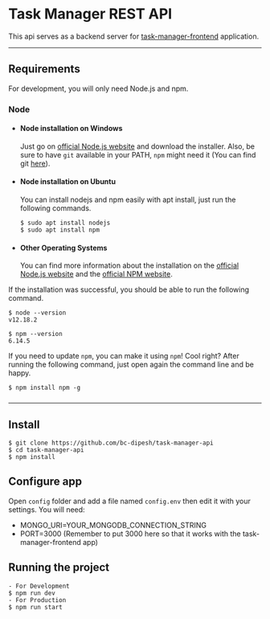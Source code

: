 # Task Manager REST API

This api serves as a backend server for [task-manager-frontend](https://github.com/bc-dipesh/task-manager-frontend) application.

---

## Requirements

For development, you will only need Node.js and npm.

### Node

- #### Node installation on Windows

  Just go on [official Node.js website](https://nodejs.org/) and download the installer.
  Also, be sure to have `git` available in your PATH, `npm` might need it (You can find git [here](https://git-scm.com/)).

- #### Node installation on Ubuntu

  You can install nodejs and npm easily with apt install, just run the following commands.

      $ sudo apt install nodejs
      $ sudo apt install npm

- #### Other Operating Systems
  You can find more information about the installation on the [official Node.js website](https://nodejs.org/) and the [official NPM website](https://npmjs.org/).

If the installation was successful, you should be able to run the following command.

    $ node --version
    v12.18.2

    $ npm --version
    6.14.5

If you need to update `npm`, you can make it using `npm`! Cool right? After running the following command, just open again the command line and be happy.

    $ npm install npm -g

###

---

## Install

    $ git clone https://github.com/bc-dipesh/task-manager-api
    $ cd task-manager-api
    $ npm install

## Configure app

Open `config` folder and add a file named `config.env` then edit it with your settings. You will need:

- MONGO_URI=YOUR_MONGODB_CONNECTION_STRING
- PORT=3000 (Remember to put 3000 here so that it works with the task-manager-frontend app)

## Running the project

    - For Development
    $ npm run dev
    - For Production
    $ npm run start
